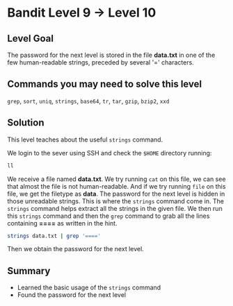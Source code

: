 # Bandit Level 9 → Level 10
## Level Goal
The password for the next level is stored in the file **data.txt** in one of the few human-readable strings, preceded by several '=' characters.

## Commands you may need to solve this level
`grep`, `sort`, `uniq`, `strings`, `base64`, `tr`, `tar`, `gzip`, `bzip2`, `xxd`

## Solution
This level teaches about the useful `strings` command.

We login to the sever using SSH and check the `$HOME` directory running:
```bash
ll
```
We receive a file named **data.txt**.
We try running `cat` on this file, we can see that almost the file is not human-readable.
And if we try running `file` on this file, we get the filetype as **data**.
The password for the next level is hidden in those unreadable strings.
This is where the `strings` command come in.
The `strings` command helps extract all the strings in the given file.
We then run this `strings` command and then the `grep` command to grab all the lines containing **====** as written in the hint.
```bash
strings data.txt | grep '===='
```
Then we obtain the password for the next level.

## Summary
- Learned the basic usage of the `strings` command
- Found the password for the next level
